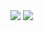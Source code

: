 
<img src="https://user-images.githubusercontent.com/101091207/204589435-ba2767a9-7247-4a0f-887e-264eb0ec6aad.png">
<img src="https://user-images.githubusercontent.com/101091207/204590005-ce4dee2e-6fe5-4dcb-bbf5-03e8f75ed7f4.png">
